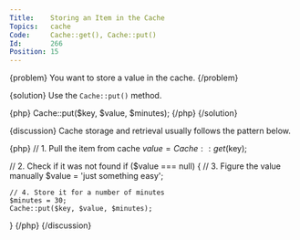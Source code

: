 ```yaml
---
Title:    Storing an Item in the Cache
Topics:   cache
Code:     Cache::get(), Cache::put()
Id:       266
Position: 15
---
```


{problem}
You want to store a value in the cache.
{/problem}

{solution}
Use the `Cache::put()` method.

{php}
Cache::put($key, $value, $minutes);
{/php}
{/solution}

{discussion}
Cache storage and retrieval usually follows the pattern below.

{php}
// 1. Pull the item from cache
$value = Cache::get($key);

// 2. Check if it was not found
if ($value === null)
{
    // 3. Figure the value manually
    $value = 'just something easy';

    // 4. Store it for a number of minutes
    $minutes = 30;
    Cache::put($key, $value, $minutes);
}
{/php}
{/discussion}
